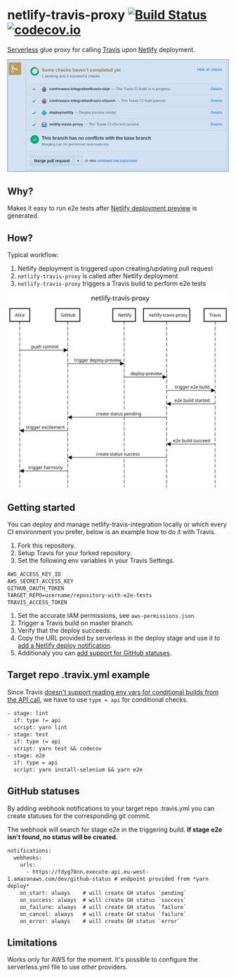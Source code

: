 # netlify-travis-proxy [![Build Status](https://travis-ci.org/kontrollanten/netlify-travis-proxy.svg?branch=master)](https://travis-ci.org/kontrollanten/netlify-travis-proxy) [![codecov.io](https://img.shields.io/codecov/c/github/kontrollanten/netlify-travis-proxy.svg?branch=master&style=flat-square)](https://codecov.io/github/kontrollanten/netlify-travis-proxy?branch=master)

[Serverless](https://serverless.com) glue proxy for calling [Travis](https://travis-ci.org) upon [Netlify](https://netlify.com) deployment.

![netlify-travis-proxy screenshot](./screenshot-status.png "netlify-travis-proxy screenshot")

## Why?
Makes it easy to run e2e tests after [Netlify deployment preview](https://www.netlify.com/blog/2016/07/20/introducing-deploy-previews-in-netlify/) is generated.

## How?
Typical workflow:
1. Netlify deployment is triggered upon creating/updating pull request
2. `netlify-travis-proxy` is called after Netlify deployment
3. `netlify-travis-proxy` triggers a Travis build to perform e2e tests

![netlify-travis-proxy sequence diagram](./netlify-travis-proxy.svg "netlify-travis-proxy sequence diagram")

## Getting started
You can deploy and manage netlify-travis-integration locally or which every CI environment you prefer, below is an example how to do it with Travis.

1. Fork this repository.
1. Setup Travis for your forked repository.
1. Set the following env variables in your Travis Settings.
```
AWS_ACCESS_KEY_ID
AWS_SECRET_ACCESS_KEY
GITHUB_OAUTH_TOKEN
TARGET_REPO=username/repository-with-e2e-tests
TRAVIS_ACCESS_TOKEN
```
1. Set the accurate IAM permissions, see `aws-permissions.json`.
1. Trigger a Travis build on master branch.
1. Verify that the deploy succeeds.
1. Copy the URL provided by serverless in the deploy stage and use it to [add a Netlify deploy notification](https://www.netlify.com/docs/webhooks/#outgoing-webhooks-and-notifications).
1. Additionaly you can [add support for GitHub statuses](#github-statuses).

## Target repo .travix.yml example
Since Travis [doesn't support reading env vars for conditional builds from the API call](https://docs.travis-ci.com/user/conditional-builds-stages-jobs#Specifying-conditions), we have to use `type = api` for conditional checks.

```
- stage: lint
  if: type != api
  script: yarn lint
- stage: test
  if: type != api
  script: yarn test && codecov
- stage: e2e
  if: type = api
  script: yarn install-selenium && yarn e2e
```

## GitHub statuses
By adding webhook notifications to your target repo .travis.yml you can create statuses for the corresponding git commit.

The webhook will search for stage e2e in the triggering build. **If stage e2e isn't found, no status will be created.**

```
notifications:
  webhooks:
    urls:
      - https://fdyg78nn.execute-api.eu-west-1.amazonaws.com/dev/github-status # endpoint provided from *yarn deploy*
    on_start: always    # will create GH status `pending`
    on_success: always  # will create GH status `success`
    on_failure: always  # will create GH status `failure`
    on_cancel: always   # will create GH status `failure`
    on_error: always    # will create GH status `error`
```

## Limitations
Works only for AWS for the moment. It's possible to configure the serverless.yml file to use other providers.

